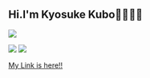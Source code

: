 ## Hi.I'm Kyosuke Kubo🍺🍺🍺🍺

![](http://github-profile-summary-cards.vercel.app/api/cards/profile-details?username=kk3939&theme=dracula)

![](http://github-profile-summary-cards.vercel.app/api/cards/repos-per-language?username=kk3939&theme=dracula)
![](http://github-profile-summary-cards.vercel.app/api/cards/most-commit-language?username=kk3939&theme=dracula)

[My Link is here!!](https://linktr.ee/kyo9bo)

